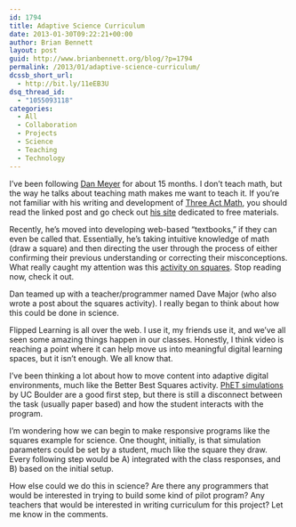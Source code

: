 ```yaml
---
id: 1794
title: Adaptive Science Curriculum
date: 2013-01-30T09:22:21+00:00
author: Brian Bennett
layout: post
guid: http://www.brianbennett.org/blog/?p=1794
permalink: /2013/01/adaptive-science-curriculum/
dcssb_short_url:
  - http://bit.ly/11eEB3U
dsq_thread_id:
  - "1055093118"
categories:
  - All
  - Collaboration
  - Projects
  - Science
  - Teaching
  - Technology
---
```

I&#8217;ve been following [Dan Meyer](http://www.twitter.com/ddmeyer) for about 15 months. I don&#8217;t teach math, but the way he talks about teaching math makes me want to teach it. If you&#8217;re not familiar with his writing and development of [Three Act Math](http://blog.mrmeyer.com/?p=10285), you should read the linked post and go check out [his site](http://blog.mrmeyer.com/?cat=95) dedicated to free materials.

Recently, he&#8217;s moved into developing web-based &#8220;textbooks,&#8221; if they can even be called that. Essentially, he&#8217;s taking intuitive knowledge of math (draw a square) and then directing the user through the process of either confirming their previous understanding or correcting their misconceptions. What really caught my attention was this [activity on squares](http://blog.mrmeyer.com/?p=15729). Stop reading now, check it out.

Dan teamed up with a teacher/programmer named Dave Major (who also wrote a post about the squares activity). I really began to think about how this could be done in science.

Flipped Learning is all over the web. I use it, my friends use it, and we&#8217;ve all seen some amazing things happen in our classes. Honestly, I think video is reaching a point where it can help move us into meaningful digital learning spaces, but it isn&#8217;t enough. We all know that.

I&#8217;ve been thinking a lot about how to move content into adaptive digital environments, much like the Better Best Squares activity. [PhET simulations](http://phet.colorado.edu) by UC Boulder are a good first step, but there is still a disconnect between the task (usually paper based) and how the student interacts with the program.

I&#8217;m wondering how we can begin to make responsive programs like the squares example for science. One thought, initially, is that simulation parameters could be set by a student, much like the square they draw. Every following step would be A) integrated with the class responses, and B) based on the initial setup. 

How else could we do this in science? Are there any programmers that would be interested in trying to build some kind of pilot program? Any teachers that would be interested in writing curriculum for this project? Let me know in the comments.